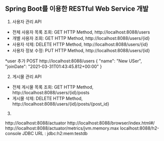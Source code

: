 ## Spring Boot를 이용한 RESTful Web Service 개발

1. 사용자 관리 API
* 전체 사용자 목록 조회: GET HTTP Method, http://localhost:8088/users
* 개별 사용자 조회: GET HTTP Method, http://localhost:8088/users/{id}
* 사용자 삭제: DELETE HTTP Method, http://localhost:8088/users/{id}
* 사용자 정보 수정: PUT HTTP Method, http://localhost:8088/users/{id}


*user 추가
POST http://localhost:8088/users
{
"name": "New USer",
"joinDate": "2021-03-31T01:43:45.812+00:00"
}


2. 게시물 관리 API
* 전체 게시물 목록 조회: GET HTTP Method, http://localhost:8088/users/{id}/posts
* 게시물 삭제: DELETE HTTP Method, http://localhost:8088/users/{id}/posts/{post_id}

3.
http://localhost:8088/actuator
http://localhost:8088/browser/index.html#/
http://localhost:8088/actuator/metrics/jvm.memory.max
localhost:8088/h2-console  JDBC URL : jdbc:h2:mem:testdb